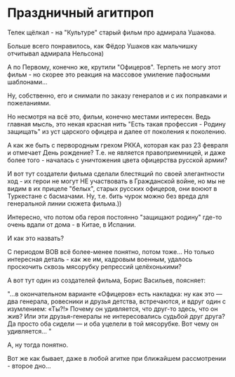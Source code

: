 # Праздничный агитпроп

Телек щёлкал - на "Культуре" старый фильм про адмирала Ушакова.

Больше всего понравилось, как Фёдор Ушаков как мальчишку отчитывал адмирала Нельсона)

А по Первому, конечно же, крутили "Офицеров". Терпеть не могу этот фильм - но скорее это реакция на массовое умиление пафосными шаблонами...

Ну, собственно, его и снимали по заказу генералов и с их поправками и пожеланиями.

Но несмотря на всё это, фильм, конечно местами интересен. Ведь главная мысль, это некая красная нить "Есть такая профессия - Родину защищать" из уст царского офицера и далее от поколения к поколению.

А как же быть с первородным грехом РККА, которая как раз 23 февраля и отмечает День рождение? Т.е. не является правоприемницей, и даже более того - началась с уничтожения цвета офицерства русской армии?

И вот тут создатели фильма сделали блестящий по своей элегантности ход - их герои не могут НЕ участвовать в Гражданской войне, но мы не видим в их прицеле "белых", старых русских офицеров, они воюют в Туркестане с басмачами. Ну, т.е. бить чурок можно без вреда для генеральной линии сюжета фильма.))

Интересно, что потом оба героя постоянно "защищают родину" где-то очень вдали от дома - в Китае, в Испании.

И как это назвать?

С периодом ВОВ всё более-менее понятно, потом тоже... Но только интересная деталь - как же им, кадровым военным, удалось проскочить сквозь мясорубку репрессий целёхонькими?

А вот тут один из создателей фильма, Борис Васильев, поясняет:

"…в окончательном варианте «Офицеров» есть накладка: ну как это — два генерала, ровесники и друзья детства, встречаются, и вдруг один с изумлением: «Ты?!» Почему он удивляется, что друг-то здесь, что он жив? Или эти друзья-генералы не интересовались судьбой друг друга? Да просто оба сидели — и оба уцелели в той мясорубке. Вот чему он удивляется… "

А, ну тогда понятно.

Вот же как бывает, даже в любой агитке при ближайшем рассмотрении - второе дно...